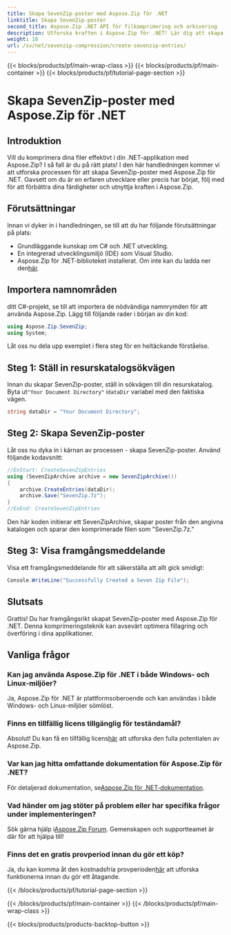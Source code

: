 ```yaml
---
title: Skapa SevenZip-poster med Aspose.Zip för .NET
linktitle: Skapa SevenZip-poster
second_title: Aspose.Zip .NET API för filkomprimering och arkivering
description: Utforska kraften i Aspose.Zip för .NET! Lär dig att skapa SevenZip-poster steg för steg. Komprimera filer utan ansträngning. Ladda ner nu för en sömlös utvecklingsupplevelse.
weight: 10
url: /sv/net/sevenzip-compression/create-sevenzip-entries/
---
```


{{< blocks/products/pf/main-wrap-class >}}
{{< blocks/products/pf/main-container >}}
{{< blocks/products/pf/tutorial-page-section >}}

# Skapa SevenZip-poster med Aspose.Zip för .NET


## Introduktion

Vill du komprimera dina filer effektivt i din .NET-applikation med Aspose.Zip? I så fall är du på rätt plats! I den här handledningen kommer vi att utforska processen för att skapa SevenZip-poster med Aspose.Zip för .NET. Oavsett om du är en erfaren utvecklare eller precis har börjat, följ med för att förbättra dina färdigheter och utnyttja kraften i Aspose.Zip.

## Förutsättningar

Innan vi dyker in i handledningen, se till att du har följande förutsättningar på plats:

- Grundläggande kunskap om C# och .NET utveckling.
- En integrerad utvecklingsmiljö (IDE) som Visual Studio.
-  Aspose.Zip för .NET-biblioteket installerat. Om inte kan du ladda ner den[här](https://releases.aspose.com/zip/net/).

## Importera namnområden

ditt C#-projekt, se till att importera de nödvändiga namnrymden för att använda Aspose.Zip. Lägg till följande rader i början av din kod:

```csharp
using Aspose.Zip.SevenZip;
using System;
```

Låt oss nu dela upp exemplet i flera steg för en heltäckande förståelse.

## Steg 1: Ställ in resurskatalogsökvägen

 Innan du skapar SevenZip-poster, ställ in sökvägen till din resurskatalog. Byta ut`"Your Document Directory"` i`dataDir` variabel med den faktiska vägen.

```csharp
string dataDir = "Your Document Directory";
```

## Steg 2: Skapa SevenZip-poster

Låt oss nu dyka in i kärnan av processen - skapa SevenZip-poster. Använd följande kodavsnitt:

```csharp
//ExStart: CreateSevenZipEntries
using (SevenZipArchive archive = new SevenZipArchive())
{
    archive.CreateEntries(dataDir);
    archive.Save("SevenZip.7z");
}
//ExEnd: CreateSevenZipEntries
```

Den här koden initierar ett SevenZipArchive, skapar poster från den angivna katalogen och sparar den komprimerade filen som "SevenZip.7z."

## Steg 3: Visa framgångsmeddelande

Visa ett framgångsmeddelande för att säkerställa att allt gick smidigt:

```csharp
Console.WriteLine("Successfully Created a Seven Zip File");
```

## Slutsats

Grattis! Du har framgångsrikt skapat SevenZip-poster med Aspose.Zip för .NET. Denna komprimeringsteknik kan avsevärt optimera fillagring och överföring i dina applikationer.

## Vanliga frågor

### Kan jag använda Aspose.Zip för .NET i både Windows- och Linux-miljöer?
Ja, Aspose.Zip för .NET är plattformsoberoende och kan användas i både Windows- och Linux-miljöer sömlöst.

### Finns en tillfällig licens tillgänglig för teständamål?
 Absolut! Du kan få en tillfällig licens[här](https://purchase.aspose.com/temporary-license/) att utforska den fulla potentialen av Aspose.Zip.

### Var kan jag hitta omfattande dokumentation för Aspose.Zip för .NET?
 För detaljerad dokumentation, se[Aspose.Zip för .NET-dokumentation](https://reference.aspose.com/zip/net/).

### Vad händer om jag stöter på problem eller har specifika frågor under implementeringen?
 Sök gärna hjälp i[Aspose.Zip Forum](https://forum.aspose.com/c/zip/37). Gemenskapen och supportteamet är där för att hjälpa till!

### Finns det en gratis provperiod innan du gör ett köp?
 Ja, du kan komma åt den kostnadsfria provperioden[här](https://releases.aspose.com/) att utforska funktionerna innan du gör ett åtagande.

{{< /blocks/products/pf/tutorial-page-section >}}

{{< /blocks/products/pf/main-container >}}
{{< /blocks/products/pf/main-wrap-class >}}

{{< blocks/products/products-backtop-button >}}

